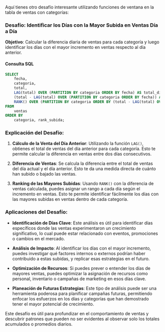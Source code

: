 Aquí tienes otro desafío interesante utilizando funciones de ventana en la tabla de ventas con categorías:

### **Desafío: Identificar los Días con la Mayor Subida en Ventas Día a Día**

**Objetivo**: Calcular la diferencia diaria de ventas para cada categoría y luego identificar los días con el mayor incremento en ventas respecto al día anterior.

#### **Consulta SQL**
```sql
SELECT 
    fecha,
    categoria,
    total,
    LAG(total) OVER (PARTITION BY categoria ORDER BY fecha) AS total_dia_anterior,
    (total - LAG(total) OVER (PARTITION BY categoria ORDER BY fecha)) AS diferencia_ventas,
    RANK() OVER (PARTITION BY categoria ORDER BY (total - LAG(total) OVER (PARTITION BY categoria ORDER BY fecha)) DESC) AS rank_subida
FROM 
    ventas
ORDER BY 
    categoria, rank_subida;
```

### **Explicación del Desafío**:

1. **Cálculo de la Venta del Día Anterior**: Utilizando la función `LAG()`, obtienes el total de ventas del día anterior para cada categoría. Esto te permite calcular la diferencia en ventas entre dos días consecutivos.

2. **Diferencia de Ventas**: Se calcula la diferencia entre el total de ventas del día actual y el día anterior. Esto te da una medida directa de cuánto han subido o bajado las ventas.

3. **Ranking de las Mayores Subidas**: Usando `RANK()` con la diferencia de ventas calculada, puedes asignar un rango a cada día según el incremento en ventas. Esto te permite identificar fácilmente los días con las mayores subidas en ventas dentro de cada categoría.

### **Aplicaciones del Desafío**:

- **Identificación de Días Clave**: Este análisis es útil para identificar días específicos donde las ventas experimentaron un crecimiento significativo, lo cual puede estar relacionado con eventos, promociones o cambios en el mercado.

- **Análisis de Impacto**: Al identificar los días con el mayor incremento, puedes investigar qué factores internos o externos podrían haber contribuido a estas subidas, y replicar esas estrategias en el futuro.

- **Optimización de Recursos**: Si puedes prever o entender los días de mayores ventas, puedes optimizar la asignación de recursos como personal, inventario o campañas de marketing en esos días clave.

- **Planeación de Futuras Estrategias**: Este tipo de análisis puede ser una herramienta poderosa para planificar campañas futuras, permitiendo enfocar los esfuerzos en los días y categorías que han demostrado tener el mayor potencial de crecimiento.

Este desafío es útil para profundizar en el comportamiento de ventas y descubrir patrones que pueden no ser evidentes al observar solo los totales acumulados o promedios diarios.